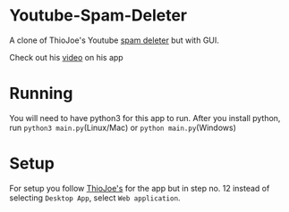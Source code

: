 # Youtube-Spam-Deleter
A clone of ThioJoe's Youtube [spam deleter](https://github.com/ThioJoe/YouTube-Spammer-Purge) but with GUI.

Check out his [video](https://www.youtube.com/watch?v=-vOakOgYLUI) on his app

# Running
You will need to have python3 for this app to run. After you install python, run `python3 main.py`(Linux/Mac) or `python main.py`(Windows)

# Setup
For setup you follow [ThioJoe's](https://github.com/ThioJoe/YouTube-Spammer-Purge#user-content-instructions---obtaining-youtube-api-key) for the app but in step no. 12 instead of selecting `Desktop App`, select `Web application`.
